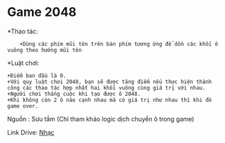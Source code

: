 # Game 2048

*Thao tác:

    	+Dùng các phím mũi tên trên bàn phím tương ứng để dồn các khối ô vuông theo hướng mũi tên

*Luật chơi:

	+Điểm ban đầu là 0. 
	+Với quy luật chơi 2048, bạn sẽ được tăng điểm nếu thực hiện thành công các thao tác hợp nhất hai khối vuông cùng giá trị với nhau. 
	+Người chơi thắng cuộc khi tạo được ô 2048. 
	+Khi không còn 2 ô nào cạnh nhau mà có giá trị như nhau thì khi đó game over.
  
Nguồn : Sưu tầm (Chỉ tham khảo logic dịch chuyển ô trong game)

Link Drive: [Nhạc](https://drive.google.com/drive/folders/1r07igOYfLwiiIVNUMW-hdrYzlUYNz_Eo?usp=sharing)
